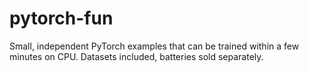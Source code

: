 # pytorch-fun

Small, independent PyTorch examples that can be trained within a few minutes on CPU.
Datasets included, batteries sold separately.
